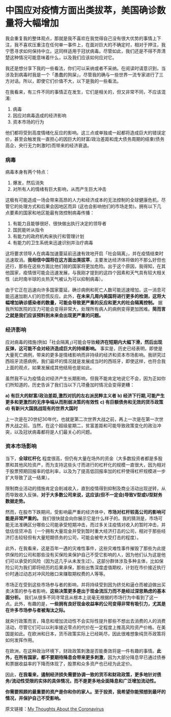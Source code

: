 中国应对疫情方面出类拔萃，美国确诊数量将大幅增加
=====

我会重复我的整体观点，那就是我不喜欢在我觉得自己没有很大优势的事情上下注，我不喜欢压重注在任何单一事件上，在面对巨大的不确定时，相对于押注，我宁愿寻求如何保持中立。这同样适用于冠状病毒。尽管如此，我们还是不得不弄清楚这种情况可能意味着什么，以及我们应该如何应对它。

我还是想分享下我的一些看法，你们可以采纳或者不采纳。在阅读时请意识到，当涉及到病毒时我是一个「愚蠢的狗屎」，尽管我的确与一些世界一流专家进行了三方对话。所以，即使它们价值不大，以下是我的一些看法。

在我看来，有三件不同的事情正在发生，它们是相关的，但又非常不同，不应该混淆:

1) 病毒
2) 因应对病毒造成的经济影响
3) 资本市场的行为

他们都将受到高度情绪化反应的影响。这三点或单独或一起都将造成巨大的错误定价，甚至会触发我一直担心的因巨大的财富/政治差距和庞大债务周期的结束(债务高企，央行无力刺激时)而带来的经济衰退。

### 病毒

病毒本身有两个特点：

1)  爆发，然后消失
2)  对所有人的情绪有巨大影响，从而产生巨大冲击

这极有可能造成一场会带来高昂的人力和经济成本的无法控制的全球健康危机，尽管它的处理方式和后果会因地区而异 (这也会影响他们的市场走势)。拥有以下几点要素的国家和地区能最有效控制病毒传播：

1) 有能力且能够很好、很快做出执行决定的领导者
2) 国民能听从指令
3) 有能力的政府机构来执行和管理计划
4) 有能力的卫生系统来迅速识别并治疗病毒

这将要求领导人在病毒加速蔓延前迅速有效地开启「社会隔离」，并在疫情结束时迅速取消。**我相信中国将在这方面出类拔萃**，主要发达经济体将做的不那么好但也还行，那些在这些方面比他们弱的国家将更加危险。出于这个原因，我得知，在其他国家，疫情很可能会迅速发展，与我刚才提到的这四个因素和天气具有较大相关性（此时南半球的炎热天气被认为可以抑制病毒）。

由于它正在迅速向许多国家蔓延，确诊病例和死亡人数可能迅速增加，这一消息可能迅速加剧人们的恐慌反应。此外，**在未来几周内美国将进行更多的检测，这将大幅增加确诊感染者的数量，可能会导致更严重的反应和更大的社会隔离控制。** 据我所知医院的压力可能会变得非常大，处理所有病人的病例变得更加困难。**简而言之就是我们应该预料到未来会出现更严重的问题。**


### 经济影响‍

应对病毒的措施(例如「社会隔离」)可能会导致**经济在短期内大幅下滑，然后出现反弹，这可能不会对经济造成巨大的持续影响。** 事实是，历史已经表明，即使是大量死亡病例，带来的更多是情绪影响而非持续的经济和资本市场影响。我研究过西班牙流感病例，我们最坏的情况就是发展成当时的西班牙，即使这样，也符合我上面的观点，如果发展成其他结局也是如此。 

虽然我不认为疫情会对经济产生长期影响，但我不能肯定地说它不会，因为正如你们所知道的，历史告诉了我们当以下几项叠加时情况会变得更糟：

**a) 有巨大的财富/政治差距,激烈对抗的左右派民粹主义者**
**b) 经济下行期,可能产生更多和更激烈的无序争端从而削弱决策的有效性**
**c) 有巨额债务和无效的货币政策**
**d) 有新兴大国挑战现有的世界大国时**

上一次是在20世纪30年代，也就是第二次世界大战之前，再上一次是在第一次世界大战之前。当然，在这个超级星期二，贫富差距和可能导致政策变化的政治冲突，以及冠状病毒都将是人们最关心的问题。

### 资本市场影响‍

当下，**全球杠杆化** 程度很高，但仍有大量在场外的资金（大多数投资者都是多股票和其他风险资产，而为支持这些头寸而进行的杠杆化的规模一直很大，因为相对于股票预期回报率的低利率，以及为了提高低回报率加的杠杆使得杠杆规模进一步扩大导致了这一结果）。

限制商业活动的措施肯定会削减收入，直到疫情得到抑制及商业活动出现逆转，从而导致收入反弹。**对于大多数公司来说，这应该(但不一定会)导致V型或U型财务数据走势。**

然而，在股市下跌期间，受影响最严重的经济体中，**市场对杠杆较高公司的影响可能是非常严重的。** 我们很快就会向你展示它是什么样子的。我的猜测是，市场可能无法准确区分哪些公司能承受短期冲击，而过多关注疫情对收入的暂时冲击，并低估信贷冲击（一个拥有大量现金并受到暂时重大经济打击的公司，相对于那些经济打击较轻但有大量短期债务的公司，可能会被夸大受打击的程度）。

此外，在我看来，这是百年一遇的灾难性事件，这些灾难性事件摧毁了那些为此提供保险的公司和那些没有买保险来保护自己不受它影响的人，因为他们认为这是他们可以承受的风险（因为这几乎从未发生过）。这部分群体涉及多种主体，比如保险公司为我们即将经历的后果承保，那些出售深度虚值期权，计划在市价接近执行价时通过动态对冲风险敞口来赚取期权费的人等等。

市场正在受到这些市场参与者的影响，并将持续受到因为挤兑和逼仓而被迫做出买卖决策的参与者影响，**这些决策更多是出于现金流压力而不是经过深思熟虑的基本面分析。** 我们从很多不同寻常且从根本上说毫无根据的市场行为中看到了这一点。此外，有趣的是，**一些拥有良好现金收益率的公司变得非常有吸引力，尤其是在许多市场参与者被淘汰之际。**

就央行政策而言，降息和增加流动性不会实际性提升那些不想出去消费的人的消费活动，尽管它们可以以利率接近零点的代价在一定程度上推高风险资产价格。在美国是如此。在欧洲和日本，货币政策实际上已经耗尽，因此很难想象纯货币政策将如何发挥作用。

在欧洲，在这种政治环境下，财政政策刺激是否能奏效将是一件有趣的事情。**此外，在所有国家，都不要期待降息会带来更多刺激**，因为大部分降息早已通过债券和票据收益率的下降而体现了，股票和众多资产也已经为此定价。

因此，**在我看来，遏制经济损失需要协调一致的货币和财政政策，更多地针对债务/流动性受限的实体的具体情况，而不是更多地全面降息和广泛增加流动性。**

**你需要照顾的最重要的资产是你和你的家人。至于投资，我希望你能预想到最坏的情况，并保护自己不受影响。**

原文链接：[My Thoughts About the Coronavirus](https://www.linkedin.com/pulse/my-thoughts-coronavirus-ray-dalio?articleId=6640623255357005825#comments6640623255357005825&trk=public_profile_article_view)